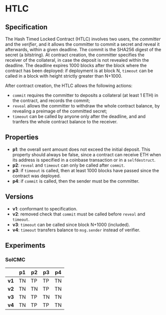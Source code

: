 # HTLC

## Specification
The Hash Timed Locked Contract (HTLC) involves two users, the *committer* and the *verifier*,
and it allows the committer to commit a secret and reveal it afterwards, within a given deadline.
The commit is the SHA256 digest of the secret (a bitstring).
At contract creation, the committer specifies the receiver of the collateral, 
in case the deposit is not revealed within the deadline.
The deadline expires 1000 blocks after the block where the contract has been deployed:
if deployment is at block N, `timeout` can be called in a block with height strictly greater
than N+1000.

After contract creation, the HTLC allows the following actions:
- `commit` requires the committer to deposits a collateral (at least 1 ETH) in the contract,
and records the commit;
- `reveal` allows the committer to withdraw the whole contract balance,
  by revealing a preimage of the committed secret;
- `timeout` can be called by anyone only after the deadline, and
  and tranfers the whole contract balance to the receiver.


## Properties

- **p1**: the overall sent amount does not exceed the initial deposit.
  This property should always be false, since a contract can receive ETH
  when its address is specified in a coinbase transaction or in a `selfdestruct`.
- **p2**: `reveal` and `timeout` can only be called after `commit`.
- **p3**: if `timeout` is called, then at least 1000 blocks have passed since the contract was deployed.
- **p4**: if `commit` is called, then the sender must be the committer.


## Versions

- **v1**: conformant to specification.
- **v2**: removed check that `commit` must be called before `reveal` and `timeout`.
- **v3**: `timeout` can be called since block N+1000 (included).
- **v4**: `timeout` transfers balance to `msg.sender` instead of verifier.


## Experiments

### SolCMC

|        | p1  | p2  | p3  | p4  |
| ------ | --- | --- | --- | --- |
| **v1** | TN  | TP  | TP  | TN  |
| **v2** | TN  | TN  | TP  | TN  |
| **v3** | TN  | TP  | TN  | TN  |
| **v4** | TN  | TP  | TP  | TN  |
